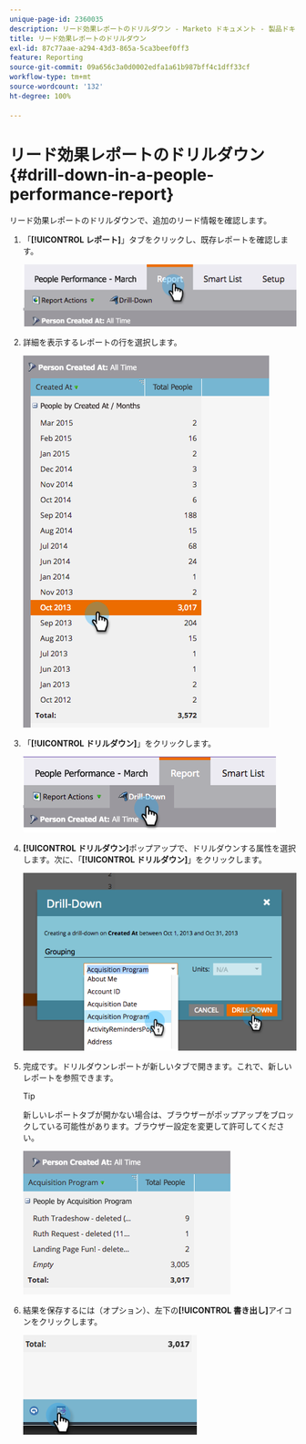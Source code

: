 ```yaml
---
unique-page-id: 2360035
description: リード効果レポートのドリルダウン - Marketo ドキュメント - 製品ドキュメント
title: リード効果レポートのドリルダウン
exl-id: 87c77aae-a294-43d3-865a-5ca3beef0ff3
feature: Reporting
source-git-commit: 09a656c3a0d0002edfa1a61b987bff4c1dff33cf
workflow-type: tm+mt
source-wordcount: '132'
ht-degree: 100%

---
```


# リード効果レポートのドリルダウン {#drill-down-in-a-people-performance-report}

リード効果レポートのドリルダウンで、追加のリード情報を確認します。

1. 「**[!UICONTROL レポート]**」タブをクリックし、既存レポートを確認します。

   ![](assets/one.png)

1. 詳細を表示するレポートの行を選択します。

   ![](assets/two.png)

1. 「**[!UICONTROL ドリルダウン]**」をクリックします。

   ![](assets/three.png)

1. **[!UICONTROL ドリルダウン]**&#x200B;ポップアップで、ドリルダウンする属性を選択します。次に、「**[!UICONTROL ドリルダウン]**」をクリックします。

   ![](assets/four.png)

1. 完成です。ドリルダウンレポートが新しいタブで開きます。これで、新しいレポートを参照できます。

   >[!TIP]
   >
   >新しいレポートタブが開かない場合は、ブラウザーがポップアップをブロックしている可能性があります。ブラウザー設定を変更して許可してください。

   ![](assets/five.png)

1. 結果を保存するには（オプション）、左下の&#x200B;**[!UICONTROL 書き出し]**&#x200B;アイコンをクリックします。

   ![](assets/six.png)
